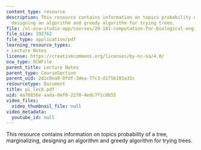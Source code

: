 ```yaml
---
content_type: resource
description: This resource contains information on topics probability of a tree, marginalizing,
  designing an algorithm and greedy algorithm for trying trees.
file: /ol-ocw-studio-app/courses/20-181-computation-for-biological-engineers-fall-2006/4a70856eaada0ef022f04edc7f1c8b55_pi_lec8.pdf
file_size: 192762
file_type: application/pdf
learning_resource_types:
- Lecture Notes
license: https://creativecommons.org/licenses/by-nc-sa/4.0/
ocw_type: OCWFile
parent_title: Lecture Notes
parent_type: CourseSection
parent_uid: 2d1c8ea9-0fdf-3dea-77c3-d175b103a31c
resourcetype: Document
title: pi_lec8.pdf
uid: 4a70856e-aada-0ef0-22f0-4edc7f1c8b55
video_files:
  video_thumbnail_file: null
video_metadata:
  youtube_id: null
---
```

This resource contains information on topics probability of a tree, marginalizing, designing an algorithm and greedy algorithm for trying trees.